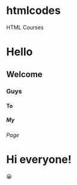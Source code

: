 # htmlcodes
HTML Courses

<html>
<body>

<h1>Hello</h1>
<h2>Welcome</h2>
<h3>Guys</h3>
<h4>To</h4>
<h5>My</h5>
<h6>Page</h6>

</body>
</html>


<html>
<meta charset="UTF-8">
<body>

<h1>Hi everyone!</h1>

<p>&#128512;</p>

</body>
</html>
